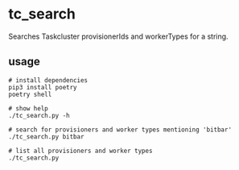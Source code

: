 # tc_search

Searches Taskcluster provisionerIds and workerTypes for a string.

## usage

```
# install dependencies
pip3 install poetry
poetry shell

# show help
./tc_search.py -h

# search for provisioners and worker types mentioning 'bitbar'
./tc_search.py bitbar

# list all provisioners and worker types
./tc_search.py
```
